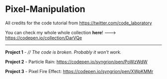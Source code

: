 # Pixel-Manipulation

All credits for the code tutorial from https://twitter.com/code_laboratory

You can check my whole whole collection **here**! ---> https://codepen.io/collection/DarVQe

___________________________________________________________________________________________________________________

**Project 1** - _// The code is broken. Probably it won't work._

**Project 2** - Particle Rain: https://codepen.io/syngrion/pen/PoWzWdW

**Project 3** - Pixel Fire Effect: https://codepen.io/syngrion/pen/XWpKMMr
